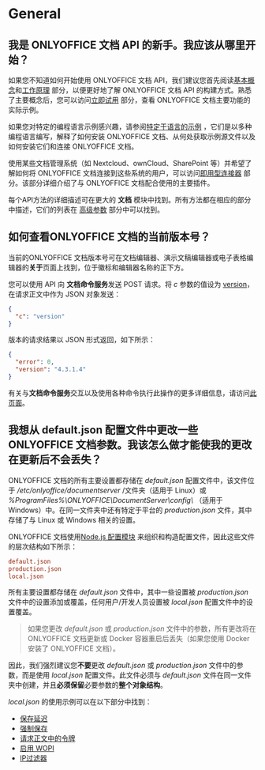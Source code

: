 ﻿---
sidebar_position: -12
---

# General

## 我是 ONLYOFFICE 文档 API 的新手。我应该从哪里开始？

如果您不知道如何开始使用 ONLYOFFICE 文档 API，我们建议您首先阅读[基本概念](../../get-started/basic-concepts.md)和[工作原理](../../get-started/how-it-works/how-it-works.md) 部分，以便更好地了解 ONLYOFFICE 文档 API 的构建方式。熟悉了主要概念后，您可以访问[立即试用](../../get-started/try-docs/try-docs.md) 部分，查看 ONLYOFFICE 文档主要功能的实际示例。

如果您对特定的编程语言示例感兴趣，请参阅[特定于语言的示例](../../get-started/language-specific-examples/language-specific-examples.md) ，它们是以多种编程语言编写，解释了如何安装 ONLYOFFICE 文档、从何处获取示例源文件以及如何安装它们和连接 ONLYOFFICE 文档。

使用某些文档管理系统（如 Nextcloud、ownCloud、SharePoint 等）并希望了解如何将 ONLYOFFICE 文档连接到这些系统的用户，可以访问[即用型连接器](../../get-started/ready-to-use-connectors/nextcloud-integration.md) 部分。该部分详细介绍了与 ONLYOFFICE 文档配合使用的主要插件。

每个API方法的详细描述可在更大的 **文档** 模块中找到。所有方法都在相应的部分中描述，它们的列表在 [高级参数](../../usage-api/advanced-parameters.md) 部分中可以找到。

## 如何查看ONLYOFFICE 文档的当前版本号？

当前的ONLYOFFICE 文档版本号可在文档编辑器、演示文稿编辑器或电子表格编辑器的**关于**页面上找到，位于徽标和编辑器名称的正下方。

您可以使用 API 向 **文档命令服务**发送 POST 请求。将 *c* 参数的值设为 [version](../../additional-api/command-service/version.md)，在请求正文中作为 JSON 对象发送：

  ``` json
  {
    "c": "version"
  }
  ```

版本的请求结果以 JSON 形式返回，如下所示：

  ``` json
  {
    "error": 0,
    "version": "4.3.1.4"
  }
  ```

有关与**文档命令服务**交互以及使用各种命令执行此操作的更多详细信息，请访问[此页面](../../additional-api/command-service/command-service.md)。

## 我想从 default.json 配置文件中更改一些 ONLYOFFICE 文档参数。我该怎么做才能使我的更改在更新后不会丢失？

ONLYOFFICE 文档的所有主要设置都存储在 *default.json* 配置文件中，该文件位于 */etc/onlyoffice/documentserver* /文件夹（适用于 Linux）或 *%ProgramFiles%\ONLYOFFICE\DocumentServer\config\\* （适用于 Windows）中。在同一文件夹中还有特定于平台的 *production.json* 文件，其中存储了与 Linux 或 Windows 相关的设置。

ONLYOFFICE 文档使用[Node.js 配置模块](https://www.npmjs.com/package/config) 来组织和构造配置文件，因此这些文件的层次结构如下所示：

  ``` ini
  default.json
  production.json
  local.json
  ```

所有主要设置都存储在 *default.json* 文件中，其中一些设置被 *production.json* 文件中的设置添加或覆盖，任何用户/开发人员设置被 *local.json* 配置文件中的设置覆盖。

> 如果您更改 *default.json* 或 *production.json* 文件中的参数，所有更改将在 ONLYOFFICE 文档更新或 Docker 容器重启后丢失（如果您使用 Docker 安装了 ONLYOFFICE 文档）。

因此，我们强烈建议您**不要**更改 *default.json* 或 *production.json* 文件中的参数，而是使用 *local.json* 配置文件。此文件必须与 *default.json* 文件在同一文件夹中创建，并且**必须保留**必要参数的**整个对象结构**。

*local.json* 的使用示例可以在以下部分中找到：

- [保存延迟](../../get-started/how-it-works/saving-file.md#save-delay)
- [强制保存](../../get-started/how-it-works/saving-file.md#force-saving)
- [请求正文中的令牌](../../additional-api/signature/request/token-in-body.md)
- [启用 WOPI](../../using-wopi/overview.md#enabling-wopi)
- [IP过滤器](../../using-wopi/overview.md#ip-filter)
